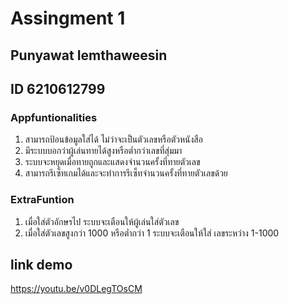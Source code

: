 # Assingment 1
## Punyawat Iemthaweesin
## ID 6210612799

### Appfuntionalities
1. สามารถป้อนข้อมูลใส่ได้ ไม่ว่าจะเป็นตัวเลขหรือตัวหนังสือ
2. มีระบบบอกว่าผู้เล่นทายได้สูงหรือต่ำกว่าเลขที่สุ่มมา 
3. ระบบจะหยุดเมื่อทายถูกและแสดงจำนวนครั้งที่ทายตัวเลข
4. สามารถรีเซ็ทเกมได้และจะทำการรีเซ็ทจำนวนครั้งที่ทายตัวเลขด้วย

### ExtraFuntion
1. เมื่อใส่ตัวอักษรไป ระบบจะเตือนให้ผู้เล่นใส่ตัวเลข
2. เมื่อใส่ตัวเลขสูงกว่า 1000 หรือต่ำกว่า 1 ระบบจะเตือนให้ใส่ เลขระหว่าง 1-1000

## link demo
https://youtu.be/v0DLegTOsCM
